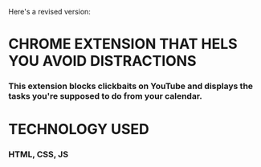 Here's a revised version:

#   CHROME EXTENSION THAT HELS YOU AVOID DISTRACTIONS

### This extension blocks clickbaits on YouTube and displays the tasks you're supposed to do from your calendar.


# TECHNOLOGY USED

### HTML, CSS, JS
